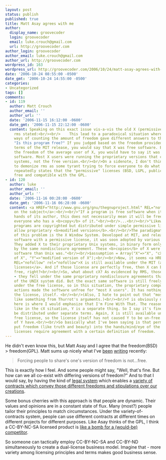 ```yaml
---
layout: post
status: publish
published: true
title: Matt Asay agrees with me
author:
  display_name: groovecoder
  login: groovecoder
  email: luke.crouch@gmail.com
  url: http://groovecoder.com
author_login: groovecoder
author_email: luke.crouch@gmail.com
author_url: http://groovecoder.com
wordpress_id: 163
wordpress_url: http://groovecoder.com/2006/10/24/matt-asay-agrees-with-me/
date: '2006-10-24 08:55:00 -0500'
date_gmt: '2006-10-24 14:55:00 -0500'
categories:
- Uncategorized
tags: []
comments:
- id: 119
  author: Matt Crouch
  author_email: ''
  author_url: ''
  date: '2006-11-15 16:12:00 -0600'
  date_gmt: '2006-11-15 22:12:00 -0600'
  content: Speaking on this exact issue vis-a-vis the old X (permissive) license,
    rms stated:<br/><br/>    This lead to a paradoxical situation where two different
    ways of counting the amount of freedom gave different answers to the question,
    "Is this program free?" If you judged based on the freedom provided by the distribution
    terms of the MIT release, you would say that X was free software. But if you measured
    the freedom of the average user of X, you would have to say it was proprietary
    software. Most X users were running the proprietary versions that came with Unix
    systems, not the free version.<br/><br/>On a sidenote, I don't think it's right
    to demonize rms as some tyrant trying to force everyone to do what he wants. He
    repeatedly states that the "permissive" licenses (BSD, LGPL, public dom) are perfectly
    free and compatible with the GPL.
- id: 120
  author: luke
  author_email: ''
  author_url: ''
  date: '2006-11-16 00:28:00 -0600'
  date_gmt: '2006-11-16 06:28:00 -0600'
  content: <a HREF="http://www.gnu.org/gnu/thegnuproject.html" REL="nofollow" rel="nofollow">RMS
    on the subject</a>:<br/><br/>"If a program is free software when it leaves the
    hands of its author, this does not necessarily mean it will be free software for
    everyone who has a <b>copy</b> of it."<br/><br/>...<br/><br/>"Likewise, many free
    programs are copyrighted but distributed under simple permissive licenses which
    allow proprietary <b>modified versions</b>.<br/><br/>The paradigmatic example
    of this problem is the X Window System. Developed at MIT, and released as free
    software with a permissive license, it was soon adopted by various computer companies.
    They added X to their proprietary Unix systems, in binary form only, and covered
    by the same nondisclosure agreement. These <b>copies</b> of X were no more free
    software than Unix was."<br/><br/>$assumption = Array("X"=>"X", "cX"=>"copies
    of X", "Y"=>"modified version of X");<br/><br/>Now, it seems <a HREF="http://ftp.x.org/pub/X11R7.1/doc/README2.html#2"
    REL="nofollow" rel="nofollow">X is still available under the MIT (and other permissive)
    licenses</a>. And if those license are perfectly free, then X can be said to be
    free, right?<br/><br/>So, what about cX? As evidenced by RMS, those were NOT free
    - they fell under the same proprietary nondisclosure agreements that the rest
    of the UNIX system did. But the exact same software is still freely available
    under the free license, so in this situation, the proprietary computer companies'
    actions made the software unfree for "most X users". It has nothing to do with
    the license, itself. <br/><br/>(Also, I hate to point out that "most users" sounds
    like something from Thurrot's arguments.)<br/><br/>Y is obviously not free; but
    here is where I would emphasize that I'm Fine With That. The reason is because,
    like in the cX situation, Y is a separate thing. So I say it's fine for it to
    be distributed under separate terms. Again, X is still available under the perfectly
    free license, so the license itself has not caused Y to be un-free. The modifiers/creators
    of Y have.<br/><br/>So basically what I've been saying is that permissive licenses
    put freedom (like truth and beauty) into the hands/mind/eye of the beholder. Non-permissive
    licenses require agreement with a certain definition of freedom.
---
```

<p>He didn't even know this, but Matt Asay and I agree that the freedom(BSD) > freedom(GPL). Matt sums up nicely what I've <a href="http://www.blogger.com/comment.g?blogID=10160217&postID=116131535541350788">been</a> <a href="http://www.blogger.com/comment.g?blogID=10160217&amp;postID=116076949626927528">writing</a> recently:<br />
<blockquote><span class="artText">Forcing people to share's one's version of freedom is not...free.<br /></span></p></blockquote>
<p><span class="artText">This is exactly how I feel. And some people might say, "Well, that's fine. But how can we all co-exist with differing versions of freedom?" And to that I would say, by having the kind of <a href="http://www.aipla.org/">legal system</a> which enables a <a href="http://creativecommons.org/about/licenses/meet-the-licenses">variety of contracts which convey those different freedoms and stipulations over our creations</a>.</p>
<p>Some bonus cherries with this approach is that people are dynamic. Their values and opinions are in a constant state of flux. Many (most?) people tailor their principles to match circumstances. Under the variety-of-contracts system, people can use different contracts at different times on different projects for different purposes. Like Asay thinks of the GPL, I think a CC-BY-NC-SA licensed product is <a href="http://www.linuxdevices.com/articles/AT4528760742.html">like a bomb for a (would-be) competitor</a>.</p>
<p></span><span class="artText">So someone can tactically employ CC-BY-NC-SA and CC-BY-ND simultaneously to create a dual-license business model. Imagine that - more variety among licensing principles and terms makes good business sense.<br /></span></p>
